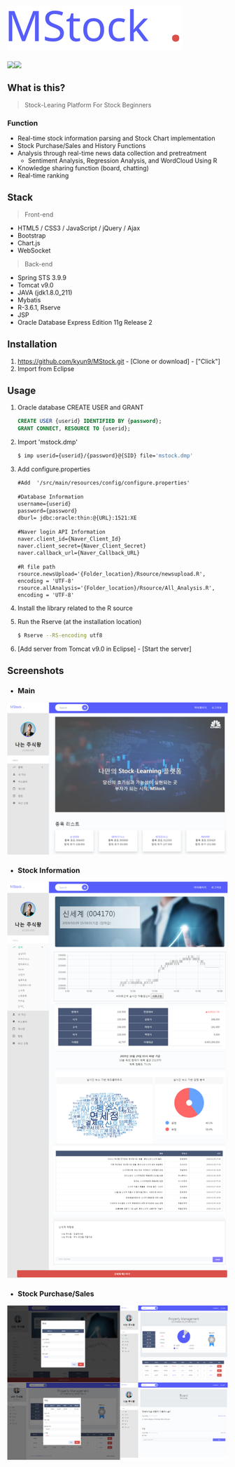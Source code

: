 <h1><img src="./photo/mstock_logo.svg"></h1>

 <img src="https://img.shields.io/badge/SpringMVC-5.0.2.RELEASE-brightgreen.svg"><img src="https://img.shields.io/badge/Contributors-4-yellow.svg">

## What is this?

> Stock-Learing Platform For Stock Beginners

### Function

- Real-time stock information parsing and Stock Chart implementation
- Stock Purchase/Sales and History Functions
- Analysis through real-time news data collection and pretreatment
  - Sentiment Analysis, Regression Analysis, and WordCloud Using R
- Knowledge sharing function (board, chatting)
- Real-time ranking



## Stack

> Front-end

- HTML5 / CSS3 / JavaScript / jQuery / Ajax
- Bootstrap
- Chart.js
- WebSocket

> Back-end

- Spring STS 3.9.9
- Tomcat v9.0 
- JAVA (jdk1.8.0_211)
- Mybatis
- R-3.6.1, Rserve
- JSP
- Oracle Database Express Edition 11g Release 2



## Installation

1. https://github.com/kyun9/MStock.git  - [Clone or download] - ["Click"]
2. Import from Eclipse



## Usage

1. Oracle database CREATE USER and GRANT

   ```sql
   CREATE USER {userid} IDENTIFIED BY {password};
   GRANT CONNECT, RESOURCE TO {userid};
   ```

2. Import 'mstock.dmp'

   ```bash
   $ imp userid={userid}/{password}@{SID} file='mstock.dmp' 
   ```

3. Add configure.properties

   ```properties
   #Add  '/src/main/resources/config/configure.properties'
   
   #Database Information
   username={userid}
   password={password}
   dburl= jdbc:oracle:thin:@{URL}:1521:XE
   
   #Naver login API Information
   naver.client_id={Naver_Client_Id}
   naver.client_secret={Naver_Client_Secret}
   naver.callback_url={Naver_Callback_URL}
   
   #R file path
   rsource.newsUpload='{Folder_location}/Rsource/newsupload.R', encoding = 'UTF-8'
   rsource.allAnalysis='{Folder_location}/Rsource/All_Analysis.R', encoding = 'UTF-8'
   ```

4. Install the library related to the R source

5. Run the Rserve (at the installation location)

   ```bash
   $ Rserve --RS-encoding utf8
   ```

6. [Add server from Tomcat v9.0 in Eclipse] - [Start the server]



## Screenshots



- ### Main

<img src="./photo/mainpage.PNG">





- ### Stock Information

<img src ="./photo/stockinfo.png">





- ### Stock Purchase/Sales

<img src='./photo/stockinfo2.png'>
